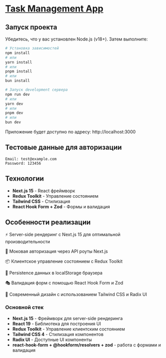 # [Task Management App](https://agsr-task-manager-test.vercel.app/)

## Запуск проекта

Убедитесь, что у вас установлен Node.js (v18+). Затем выполните:

```bash
# Установка зависимостей
npm install
# или
yarn install
# или
pnpm install
# или
bun install

# Запуск development сервера
npm run dev
# или
yarn dev
# или
pnpm dev
# или
bun dev
```

Приложение будет доступно по адресу: http://localhost:3000

## Тестовые данные для авторизации

```
Email: test@example.com
Password: 123456
```

## Технологии

- **Next.js 15** - React фреймворк
- **Redux Toolkit** - Управление состоянием
- **Tailwind CSS** - Стилизация
- **React Hook Form + Zod** - Формы и валидация

## Особенности реализации

⚡ Server-side рендеринг с Next.js 15 для оптимальной производительности

🔐 Моковая авторизация через API роуты Next.js

📦 Клиентское управление состоянием с Redux Toolkit

💾 Persistence данных в localStorage браузера

🎭 Валидация форм с помощью React Hook Form и Zod

🎨 Современный дизайн с использованием Tailwind CSS и Radix UI

### Основной стек

- **Next.js 15** - Фреймворк для server-side рендеринга
- **React 19** - Библиотека для построения UI
- **Redux Toolkit** - Управление клиентским состоянием
- **Tailwind CSS 4** - Стилизация компонентов
- **Radix UI** - Доступные UI компоненты
- **react-hook-form + @hookform/resolvers + zod** - работа с формами и валидация
